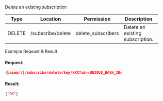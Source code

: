 <p>Delete an existing subscription</p>

|Type|Location|Permission|Description|Alias|
|--- |--- |--- |--- |--- |
|DELETE|/subscribe/delete|delete_subscribers|Delete an existing subscription.|-|

				

<p class="text-info">Example Reqeust & Result</p>

#### Request:

```json
{baseurl}/subscribe/delete/key/XXX?id=<UNIQUE_HASH_ID>
```


#### Result:

```json
{"OK"}
```